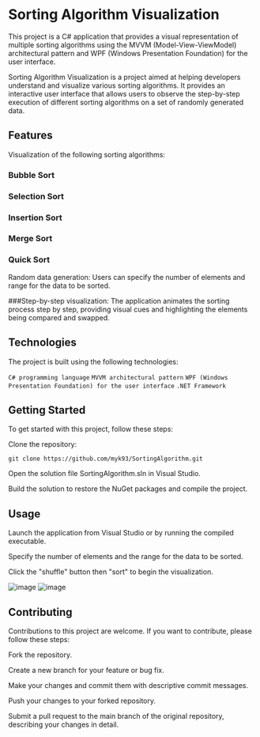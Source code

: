 # Sorting Algorithm Visualization
This project is a C# application that provides a visual representation of multiple sorting algorithms using the MVVM (Model-View-ViewModel) architectural pattern and WPF (Windows Presentation Foundation) for the user interface.

Sorting Algorithm Visualization is a project aimed at helping developers understand and visualize various sorting algorithms. It provides an interactive user interface that allows users to observe the step-by-step execution of different sorting algorithms on a set of randomly generated data.

## Features
Visualization of the following sorting algorithms:

### Bubble Sort
### Selection Sort
### Insertion Sort
### Merge Sort
### Quick Sort
Random data generation: Users can specify the number of elements and range for the data to be sorted.

###Step-by-step visualization:
The application animates the sorting process step by step, providing visual cues and highlighting the elements being compared and swapped.

## Technologies
The project is built using the following technologies:

`C# programming language`
`MVVM architectural pattern`
`WPF (Windows Presentation Foundation) for the user interface`
`.NET Framework`

## Getting Started
To get started with this project, follow these steps:

Clone the repository:
```
git clone https://github.com/myk93/SortingAlgorithm.git
```
Open the solution file SortingAlgorithm.sln in Visual Studio.

Build the solution to restore the NuGet packages and compile the project.

## Usage
Launch the application from Visual Studio or by running the compiled executable.

Specify the number of elements and the range for the data to be sorted.


Click the "shuffle" button then "sort" to begin the visualization.

![image](https://github.com/myk93/SortingAlgorithm/assets/54366213/833ffce8-83c0-44b9-af55-941ecaff9a2b)
![image](https://github.com/myk93/SortingAlgorithm/assets/54366213/32ce3972-2a28-4c33-b4ef-d6a3c7b22480)


## Contributing
Contributions to this project are welcome. If you want to contribute, please follow these steps:

Fork the repository.

Create a new branch for your feature or bug fix.

Make your changes and commit them with descriptive commit messages.

Push your changes to your forked repository.

Submit a pull request to the main branch of the original repository, describing your changes in detail.
